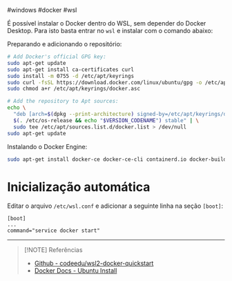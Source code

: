 #windows #docker #wsl

É possível instalar o Docker dentro do WSL, sem depender do Docker Desktop. Para isto basta entrar no `wsl` e instalar com o comando abaixo:

Preparando e adicionando o repositório:
```sh
# Add Docker's official GPG key:
sudo apt-get update
sudo apt-get install ca-certificates curl
sudo install -m 0755 -d /etc/apt/keyrings
sudo curl -fsSL https://download.docker.com/linux/ubuntu/gpg -o /etc/apt/keyrings/docker.asc
sudo chmod a+r /etc/apt/keyrings/docker.asc

# Add the repository to Apt sources:
echo \
  "deb [arch=$(dpkg --print-architecture) signed-by=/etc/apt/keyrings/docker.asc] https://download.docker.com/linux/ubuntu \
  $(. /etc/os-release && echo "$VERSION_CODENAME") stable" | \
  sudo tee /etc/apt/sources.list.d/docker.list > /dev/null
sudo apt-get update
```

Instalando o Docker Engine:
```sh
sudo apt-get install docker-ce docker-ce-cli containerd.io docker-buildx-plugin docker-compose-plugin
```

# Inicialização automática
Editar o arquivo `/etc/wsl.conf` e adicionar a seguinte linha na seção `[boot]`:
```
[boot]
...
command="service docker start"
```

---

> [!NOTE] Referências
> - [Github - codeedu/wsl2-docker-quickstart](https://github.com/codeedu/wsl2-docker-quickstart?tab=readme-ov-file#4-docker-engine-docker-nativo-diretamente-instalado-no-wsl2)
> - [Docker Docs - Ubuntu Install](https://docs.docker.com/engine/install/ubuntu/#install-using-the-repository)
